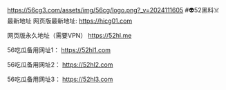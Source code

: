 https://56cg3.com/assets/img/56cg/logo.png?_v=2024111605
#👽52黑料☠️最新地址
网页版最新地址: https://hicg01.com

网页版永久地址（需要VPN） https://52hl.me

56吃瓜备用网址1： https://52hl1.com

56吃瓜备用网址2： https://52hl2.com

56吃瓜备用网址3： https://52hl3.com

